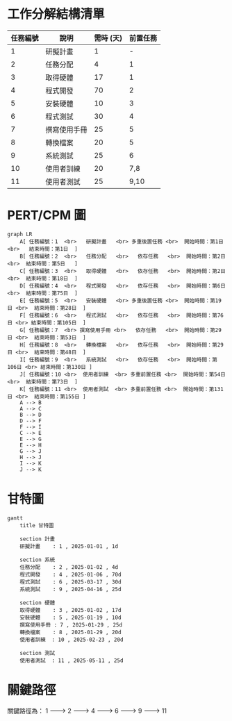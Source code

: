 # 工作分解結構清單

| 任務編號 |    說明     | 需時 (天) | 前置任務 |
|---------|-------------|----------|----------|
| 1       | 研擬計畫     | 1        | -        |
| 2       | 任務分配     | 4        | 1        |
| 3       | 取得硬體     | 17       | 1        |
| 4       | 程式開發     | 70       | 2        |
| 5       | 安裝硬體     | 10       | 3        |
| 6       | 程式測試     | 30       | 4        |
| 7       | 撰寫使用手冊 | 25       | 5        |
| 8       | 轉換檔案     | 20       | 5        |
| 9       | 系統測試     | 25       | 6        |
| 10      | 使用者訓練   | 20       | 7,8      |
| 11      | 使用者測試   | 25       | 9,10     |



# PERT/CPM 圖

```mermaid
graph LR 
    A[ 任務編號：1  <br>   研擬計畫   <br> 多重後置任務 <br>  開始時間：第1日  <br>   結束時間：第1日  ]
    B[ 任務編號：2  <br>   任務分配   <br>   依存任務   <br>  開始時間：第2日  <br>  結束時間：第5日   ]
    C[ 任務編號：3  <br>   取得硬體   <br>   依存任務   <br>  開始時間：第2日  <br>  結束時間：第18日  ]
    D[ 任務編號：4  <br>   程式開發   <br>   依存任務   <br>  開始時間：第6日  <br>  結束時間：第75日  ]
    E[ 任務編號：5  <br>   安裝硬體   <br> 多重後置任務 <br>  開始時間：第19日 <br>  結束時間：第28日  ]
    F[ 任務編號：6  <br>   程式測試   <br>   依存任務   <br>  開始時間：第76日 <br> 結束時間：第105日  ]
    G[ 任務編號：7  <br> 撰寫使用手冊 <br>   依存任務   <br>  開始時間：第29日 <br>  結束時間：第53日  ]
    H[ 任務編號：8  <br>   轉換檔案   <br>   依存任務   <br>  開始時間：第29日 <br>  結束時間：第48日  ]
    I[ 任務編號：9  <br>   系統測試   <br>   依存任務   <br>  開始時間：第106日 <br> 結束時間：第130日 ]
    J[ 任務編號：10 <br>  使用者訓練  <br> 多重前置任務 <br>  開始時間：第54日  <br>  結束時間：第73日  ]
    K[ 任務編號：11 <br>  使用者測試  <br> 多重前置任務 <br>  開始時間：第131日 <br>  結束時間：第155日 ]
    A --> B
    A --> C
    B --> D
    D --> F
    F --> I
    C --> E
    E --> G
    E --> H
    G --> J
    H --> J
    I --> K
    J --> K
```



# 甘特圖

```mermaid
gantt
    title 甘特圖

    section 計畫
    研擬計畫    : 1 , 2025-01-01 , 1d

    section 系統
    任務分配    : 2 , 2025-01-02 , 4d
    程式開發    : 4 , 2025-01-06 , 70d
    程式測試    : 6 , 2025-03-17 , 30d
    系統測試    : 9 , 2025-04-16 , 25d

    section 硬體
    取得硬體    : 3 , 2025-01-02 , 17d
    安裝硬體    : 5 , 2025-01-19 , 10d
    撰寫使用手冊 : 7 , 2025-01-29 , 25d
    轉換檔案    : 8 , 2025-01-29 , 20d
    使用者訓練  : 10 , 2025-02-23 , 20d

    section 測試
    使用者測試  : 11 , 2025-05-11 , 25d
```



# 關鍵路徑

關鍵路徑為： 1 ---> 2 ---> 4 ---> 6 ---> 9 ---> 11
